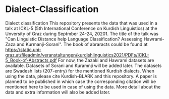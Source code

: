# Dialect-Classification
Dialect classification
This repository presents the data that was used in a talk at ICKL-5 (5th International Conference on Kurdish Linguistics)
at the Unversity of Graz during Septmber 24-24, 20201.
The title of the talk was "Can Linguistic Distance help Language Classification? Assessing Hawrami-Zaza and Kurmanji-Sorani".
The book of abraracts could be found at https://static.uni-graz.at/fileadmin/veranstaltungen/kurdishlinguistics2021/PDFs/ICKL-5_Book-of-Abstracts.pdf
For now, the Zazaki and Hawrami datasets are available. Datasets of Sorani and Kuramnji will be added later.
The datasets are Swadesh lists (207-entry) for the mentioned Kurdish dialects.
When using the data, please cite Kurdish-BLARK and this repository.
A paper is planned to be published in which case the corresponding citation will be mentioned here to be used in case of using the data.
More detail about the data and extra information will also be added later.
